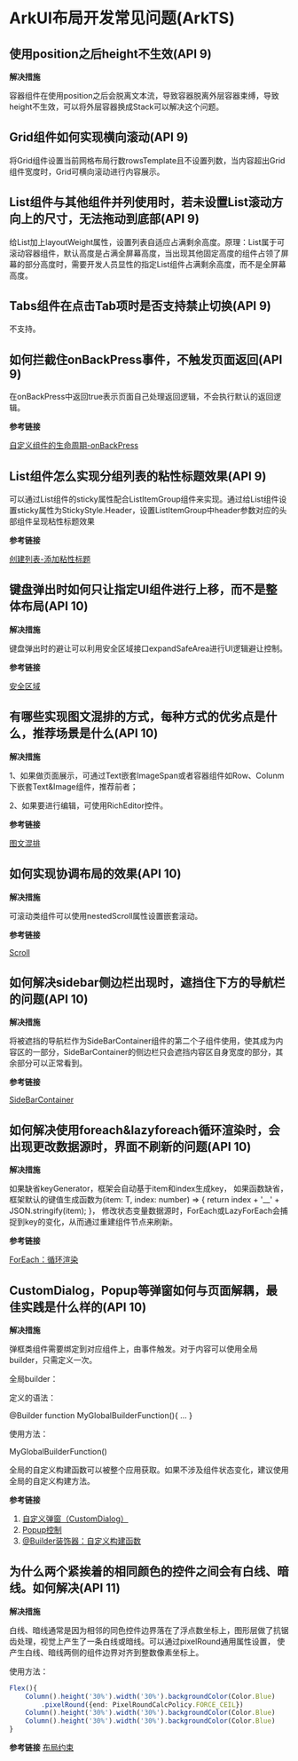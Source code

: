 # ArkUI布局开发常见问题(ArkTS)


## 使用position之后height不生效(API 9)

**解决措施**

容器组件在使用position之后会脱离文本流，导致容器脱离外层容器束缚，导致height不生效，可以将外层容器换成Stack可以解决这个问题。


## Grid组件如何实现横向滚动(API 9)

将Grid组件设置当前网格布局行数rowsTemplate且不设置列数，当内容超出Grid组件宽度时，Grid可横向滚动进行内容展示。


## List组件与其他组件并列使用时，若未设置List滚动方向上的尺寸，无法拖动到底部(API 9)

给List加上layoutWeight属性，设置列表自适应占满剩余高度。原理：List属于可滚动容器组件，默认高度是占满全屏幕高度，当出现其他固定高度的组件占领了屏幕的部分高度时，需要开发人员显性的指定List组件占满剩余高度，而不是全屏幕高度。


## Tabs组件在点击Tab项时是否支持禁止切换(API 9)

不支持。


## 如何拦截住onBackPress事件，不触发页面返回(API 9)

在onBackPress中返回true表示页面自己处理返回逻辑，不会执行默认的返回逻辑。

**参考链接**

[自定义组件的生命周期-onBackPress](../reference/apis-arkui/arkui-ts/ts-custom-component-lifecycle.md#onbackpress)


## List组件怎么实现分组列表的粘性标题效果(API 9)

可以通过List组件的sticky属性配合ListItemGroup组件来实现。通过给List组件设置sticky属性为StickyStyle.Header，设置ListItemGroup中header参数对应的头部组件呈现粘性标题效果

**参考链接**

[创建列表-添加粘性标题](../ui/arkts-layout-development-create-list.md#添加粘性标题)

## 键盘弹出时如何只让指定UI组件进行上移，而不是整体布局(API 10)

**解决措施**

 键盘弹出时的避让可以利用安全区域接口expandSafeArea进行UI逻辑避让控制。

**参考链接**

[安全区域](../reference/apis-arkui/arkui-ts/ts-universal-attributes-expand-safe-area.md)

## 有哪些实现图文混排的方式，每种方式的优劣点是什么，推荐场景是什么(API 10)

**解决措施**

1、如果做页面展示，可通过Text嵌套ImageSpan或者容器组件如Row、Colunm下嵌套Text&Image组件，推荐前者；

2、如果要进行编辑，可使用RichEditor控件。

**参考链接**

[图文混排](../reference/apis-arkui/arkui-ts/ts-basic-components-richeditor.md)

## 如何实现协调布局的效果(API 10)

**解决措施**

可滚动类组件可以使用nestedScroll属性设置嵌套滚动。

**参考链接**

[Scroll](../reference/apis-arkui/arkui-ts/ts-container-scroll.md)

## 如何解决sidebar侧边栏出现时，遮挡住下方的导航栏的问题(API 10)

**解决措施**

将被遮挡的导航栏作为SideBarContainer组件的第二个子组件使用，使其成为内容区的一部分，SideBarContainer的侧边栏只会遮挡内容区自身宽度的部分，其余部分可以正常看到。

**参考链接**

[SideBarContainer](../reference/apis-arkui/arkui-ts/ts-container-sidebarcontainer.md)

## 如何解决使用foreach&lazyforeach循环渲染时，会出现更改数据源时，界面不刷新的问题(API 10)

**解决措施**

如果缺省keyGenerator，框架会自动基于item和index生成key， 如果函数缺省，框架默认的键值生成函数为(item: T, index: number) => { return index + '__' + JSON.stringify(item); }， 修改状态变量数据源时，ForEach或LazyForEach会捕捉到key的变化，从而通过重建组件节点来刷新。

**参考链接**

[ForEach：循环渲染](../ui/rendering-control/arkts-rendering-control-foreach.md)

## CustomDialog，Popup等弹窗如何与页面解耦，最佳实践是什么样的(API 10)

**解决措施**

弹框类组件需要绑定到对应组件上，由事件触发。对于内容可以使用全局builder，只需定义一次。

全局builder：

定义的语法：

@Builder function MyGlobalBuilderFunction(){ ... }

使用方法：

MyGlobalBuilderFunction()

全局的自定义构建函数可以被整个应用获取。如果不涉及组件状态变化，建议使用全局的自定义构建方法。

**参考链接**

1. [自定义弹窗（CustomDialog）](../reference/apis-arkui/arkui-ts/ts-methods-custom-dialog-box.md)
2. [Popup控制](../reference/apis-arkui/arkui-ts/ts-universal-attributes-popup.md)
3. [@Builder装饰器：自定义构建函数](../ui/state-management/arkts-builder.md)

## 为什么两个紧挨着的相同颜色的控件之间会有白线、暗线。如何解决(API 11)

**解决措施**

白线、暗线通常是因为相邻的同色控件边界落在了浮点数坐标上，图形层做了抗锯齿处理，视觉上产生了一条白线或暗线。可以通过pixelRound通用属性设置，
使产生白线、暗线两侧的组件边界对齐到整数像素坐标上。

使用方法：
```ts
Flex(){
    Column().height('30%').width('30%').backgroundColor(Color.Blue)
        .pixelRound({end: PixelRoundCalcPolicy.FORCE_CEIL})
    Column().height('30%').width('30%').backgroundColor(Color.Blue)
    Column().height('30%').width('30%').backgroundColor(Color.Blue)
}
```

**参考链接**
[布局约束](../reference/apis-arkui/arkui-ts/ts-universal-attributes-layout-constraints.md)
